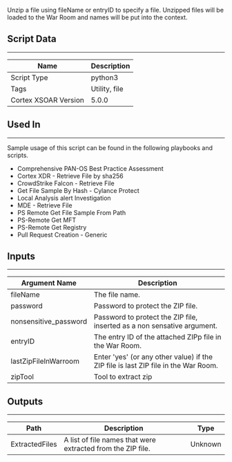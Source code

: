 Unzip a file using fileName or entryID to specify a file. Unzipped files will be loaded to the War Room and names will be put into the context.

## Script Data

---

| **Name** | **Description** |
| --- | --- |
| Script Type | python3 |
| Tags | Utility, file |
| Cortex XSOAR Version | 5.0.0 |

## Used In

---
Sample usage of this script can be found in the following playbooks and scripts.

* Comprehensive PAN-OS Best Practice Assessment
* Cortex XDR - Retrieve File by sha256
* CrowdStrike Falcon - Retrieve File
* Get File Sample By Hash - Cylance Protect
* Local Analysis alert Investigation
* MDE - Retrieve File
* PS Remote Get File Sample From Path
* PS-Remote Get MFT
* PS-Remote Get Registry
* Pull Request Creation - Generic

## Inputs

---

| **Argument Name** | **Description** |
| --- | --- |
| fileName | The file name. |
| password | Password to protect the ZIP file. |
| nonsensitive_password | Password to protect the ZIP file, inserted as a non sensative argument. |
| entryID | The entry ID of the attached ZIPp file in the War Room. |
| lastZipFileInWarroom | Enter 'yes' \(or any other value\) if the ZIP file is last ZIP file in the War Room. |
| zipTool | Tool to extract zip |

## Outputs

---

| **Path** | **Description** | **Type** |
| --- | --- | --- |
| ExtractedFiles | A list of file names that were extracted from the ZIP file. | Unknown |
